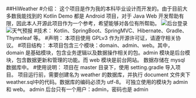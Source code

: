 ##HiWeather
#介绍：
这个项目是作为我的本科毕业设计而开发的。由于目前大多数我能找到的 Kotlin Demo 都是 Android 项目，对于 Java Web 开发帮助有限，因此本人开源此项目作为一个参考，希望能够对各位有所帮助。
![后台登录](http://git.oschina.net/uploads/images/2016/0612/174557_b82d3bfa_459585.jpeg "后台登录页")
![天气预报](http://git.oschina.net/uploads/images/2016/0612/174757_f80614b2_459585.jpeg "网站天气预报页面")
#技术：
Kotlin、SpringBoot、SpringMVC、Hibernate、Gradle、Thymeleaf 等。
#声明：
本项目使用 GPLv3 作为开源许可证，请遵守相关协议。
#项目结构：
本项目包含三个模块：domain、admin、web。其中，domain 是基础模块，包含业务逻辑以及数据操作相关的包。admin 模块是后台模块，包含数据更新和管理的功能。而 web 模块是前台网站。
数据存储在 mysql 数据库中。
#使用说明：
项目在 master 目录下，使用 setting.gradle 导入项目。
项目运行前，需要创建名为 weather 的数据库，并执行 document 文件夹下 weather.sql中的代码。数据库的编码必须为 utf-8。
可独立使用的模块为 admin 和 web。
admin 后台只有一个用户：admin，密码也是 admin